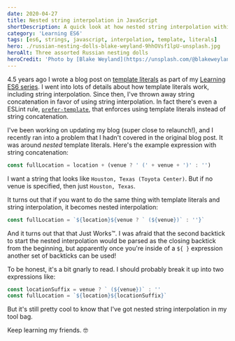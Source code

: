 ```yaml
---
date: 2020-04-27
title: Nested string interpolation in JavaScript
shortDescription: A quick look at how nested string interpolation within template literals is possible with ES6
category: 'Learning ES6'
tags: [es6, strings, javascript, interpolation, template, literals]
hero: ./russian-nesting-dolls-blake-weyland-9hhOVsf1lpU-unsplash.jpg
heroAlt: Three assorted Russian nesting dolls
heroCredit: 'Photo by [Blake Weyland](https://unsplash.com/@blakeweyland)'
---
```


4.5 years ago I wrote a blog post on [template literals](/blog/learning-es6-template-literals-tagged-templates/) as part of my [Learning ES6 series](/learning-es6-series/). I went into lots of details about how template literals work, including string interpolation. Since then, I've thrown away string concatenation in favor of using string interpolation. In fact there's even a ESLint rule, [`prefer-template`](https://eslint.org/docs/rules/prefer-template), that enforces using template literals instead of string concatenation.

I've been working on updating my blog (super close to relaunch!), and I recently ran into a problem that I hadn't covered in the original blog post. It was around _nested_ template literals. Here's the example expression with string concatenation:

```js
const fullLocation = location + (venue ? ' (' + venue + ')' : '')
```

I want a string that looks like `Houston, Texas (Toyota Center)`. But if no venue is specified, then just `Houston, Texas`.

It turns out that if you want to do the same thing with template literals and string interpolation, it becomes nested interpolation:

```js
const fullLocation = `${location}${venue ? ` (${venue})` : ''}`
```

And it turns out that that Just Works™. I was afraid that the second backtick to start the nested interpolation would be parsed as the closing backtick from the beginning, but apparently once you're inside of a `${ }` expression another set of backticks can be used!

To be honest, it's a bit gnarly to read. I should probably break it up into two expressions like:

```js
const locationSuffix = venue ? ` (${venue})` : ''
const fullLocation = `${location}${locationSuffix}`
```

But it's still pretty cool to know that I've got nested string interpolation in my tool bag.

Keep learning my friends. 🤓
